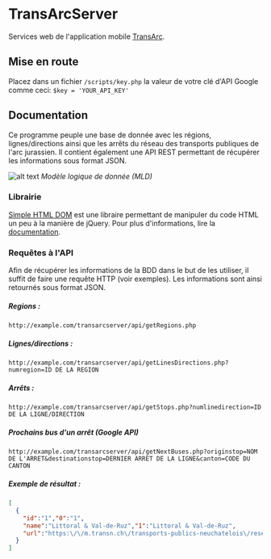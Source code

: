 # TransArcServer
Services web de l'application mobile [TransArc](https://github.com/danydacosta/TransArc).

## Mise en route
Placez dans un fichier `/scripts/key.php` la valeur de votre clé d'API Google comme ceci: `$key = 'YOUR_API_KEY'`

## Documentation
Ce programme peuple une base de donnée avec les régions, lignes/directions ainsi que les arrêts du réseau des transports publiques de l'arc jurassien. Il contient également une API REST permettant de récupérer les informations sous format JSON.

![alt text](https://img4.hostingpics.net/pics/558732transarcservermld.png)
*Modèle logique de donnée (MLD)*

### Librairie
[Simple HTML DOM](https://github.com/sunra/php-simple-html-dom-parser) est une libraire permettant de manipuler du code HTML un peu à la manière de jQuery. Pour plus d'informations, lire la [documentation](http://simplehtmldom.sourceforge.net/).

### Requêtes à l'API
Afin de récupérer les informations de la BDD dans le but de les utiliser, il suffit de faire une requête HTTP (voir exemples). Les informations sont ainsi retournés sous format JSON.

##### Regions :
```
http://example.com/transarcserver/api/getRegions.php
```

##### Lignes/directions :
```
http://example.com/transarcserver/api/getLinesDirections.php?numregion=ID DE LA REGION
```

##### Arrêts :
```
http://example.com/transarcserver/api/getStops.php?numlinedirection=ID DE LA LIGNE/DIRECTION
```

##### Prochains bus d'un arrêt (Google API)
```
http://example.com/transarcserver/api/getNextBuses.php?originstop=NOM DE L'ARRET&destinationstop=DERNIER ARRET DE LA LIGNE&canton=CODE DU CANTON
```

##### Exemple de résultat :
```JSON
[
  {
    "id":"1","0":"1",
    "name":"Littoral & Val-de-Ruz","1":"Littoral & Val-de-Ruz",
    "url":"https:\/\/m.transn.ch\/transports-publics-neuchatelois\/reseau-horaires\/littoral-val-de-ruz.html","2":"https:\/\/m.transn.ch\/transports-publics-neuchatelois\/reseau-horaires\/littoral-val-de-ruz.html"
  }
]
```
